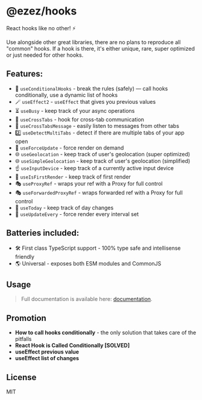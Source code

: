 # @ezez/hooks

React hooks like no other! ⚡

Use alongside other great libraries, there are no plans to reproduce all "common" hooks.
If a hook is there, it's either unique, rare, super optimized or just needed for other hooks.

## Features:

- 💪 `useConditionalHooks` - break the rules (safely) — call hooks conditionally, use a dynamic list of hooks
- 🪄 `useEffect2` - `useEffect` that gives you previous values
- ⏳ `useBusy` - keep track of your async operations
- 📨 `useCrossTabs` - hook for cross-tab communication
- 📨 `useCrossTabsMessage` - easily listen to messages from other tabs
- 2️⃣ `useDetectMultiTabs` - detect if there are multiple tabs of your app open
- 🔄 `useForceUpdate` - force render on demand
- 🌐 `useGeolocation` - keep track of user's geolocation (super optimized)
- 🌐 `useSimpleGeolocation` - keep track of user's geolocation (simplified)
- ☝️ `useInputDevice` - keep track of a currently active input device
- 🥇 `useIsFirstRender` - keep track of first render
- 🎭 `useProxyRef` - wraps your ref with a Proxy for full control
- 🎭 `useForwardedProxyRef` - wraps forwarded ref with a Proxy for full control
- 📅 `useToday` - keep track of day changes
- 🔄 `useUpdateEvery` - force render every interval set

## Batteries included:

- 🛠 First class TypeScript support - 100% type safe and intellisense friendly
- 🌎 Universal - exposes both ESM modules and CommonJS

## Usage

> Full documentation is available here: [documentation](https://ezez.dev/docs/hooks/latest/).

## Promotion

- **How to call hooks conditionally** - the only solution that takes care of the pitfalls
- **React Hook is Called Conditionally [SOLVED]**
- **useEffect previous value**
- **useEffect list of changes**

## License

MIT
